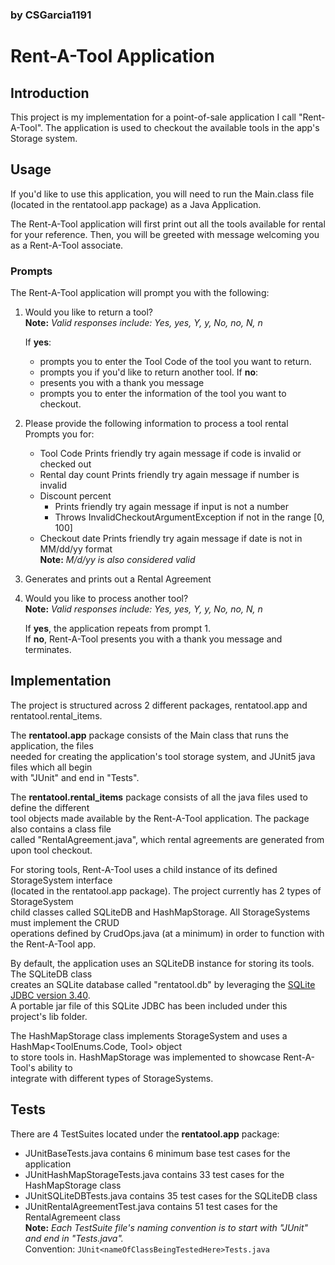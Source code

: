 
### by CSGarcia1191

# Rent-A-Tool Application

## Introduction

This project is my implementation for a point-of-sale application I call "Rent-A-Tool". The application is used to checkout the available tools in the app's Storage system.  

## Usage

If you'd like to use this application, you will need to run the Main.class file (located in the rentatool.app package) as a Java Application.  

The Rent-A-Tool application will first print out all the tools available for rental for your reference. Then, you will be greeted with message welcoming you as a Rent-A-Tool associate.  

### Prompts

The Rent-A-Tool application will prompt you with the following:  

1. Would you like to return a tool?  
    **Note:** *Valid responses include: Yes, yes, Y, y, No, no, N, n*  
    
   If **yes**:  
   * prompts you to enter the Tool Code of the tool you want to return.
   * prompts you if you'd like to return another tool.
   If **no**:  
   * presents you with a thank you message
   * prompts you to enter the information of the tool you want to checkout.
    
2. Please provide the following information to process a tool rental  
    Prompts you for:  
    * Tool Code
        Prints friendly try again message if code is invalid or checked out 
    * Rental day count
        Prints friendly try again message if number is invalid  
    * Discount percent
        * Prints friendly try again message if input is not a number
        * Throws InvalidCheckoutArgumentException if not in the range [0, 100]
   * Checkout date
        Prints friendly try again message if date is not in MM/dd/yy format  
        **Note:** *M/d/yy is also considered valid*  
            
3. Generates and prints out a Rental Agreement  

4. Would you like to process another tool?  
    **Note:** *Valid responses include: Yes, yes, Y, y, No, no, N, n*  
    
   If **yes**, the application repeats from prompt 1.  
   If **no**, Rent-A-Tool presents you with a thank you message and terminates.  

## Implementation

The project is structured across 2 different packages, rentatool.app and rentatool.rental_items.  

The **rentatool.app** package consists of the Main class that runs the application, the files  
needed for creating the application's tool storage system, and JUnit5 java files which all begin  
with "JUnit" and end in "Tests".  

The **rentatool.rental_items** package consists of all the java files used to define the different  
tool objects made available by the Rent-A-Tool application. The package also contains a class file  
called "RentalAgreement.java", which rental agreements are generated from upon tool checkout.  

For storing tools, Rent-A-Tool uses a child instance of its defined StorageSystem interface  
(located in the rentatool.app package). The project currently has 2 types of StorageSystem  
child classes called SQLiteDB and HashMapStorage.  All StorageSystems must implement the CRUD  
operations defined by CrudOps.java (at a minimum) in order to function with the Rent-A-Tool app.  

By default, the application uses an SQLiteDB instance for storing its tools. The SQLiteDB class  
creates an SQLite database called "rentatool.db" by leveraging the [SQLite JDBC version 3.40](https://github.com/xerial/sqlite-jdbc).  
A portable jar file of this SQLite JDBC has been included under this project's lib folder.  

The HashMapStorage class implements StorageSystem and uses a HashMap<ToolEnums.Code, Tool> object  
to store tools in. HashMapStorage was implemented to showcase Rent-A-Tool's ability to  
integrate with different types of StorageSystems.  

## Tests

There are 4 TestSuites located under the **rentatool.app** package:  

* JUnitBaseTests.java contains 6 minimum base test cases for the application
* JUnitHashMapStorageTests.java contains 33 test cases for the HashMapStorage class
* JUnitSQLiteDBTests.java contains 35 test cases for the SQLiteDB class
* JUnitRentalAgreementTest.java contains 51 test cases for the RentalAgremeent class  
    **Note:** *Each TestSuite file's naming convention is to start with "JUnit" and end in "Tests.java".*  
    Convention: `JUnit<nameOfClassBeingTestedHere>Tests.java`  
